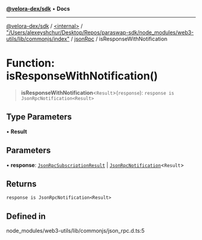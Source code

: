 [**@velora-dex/sdk**](../../../../../../README.md) • **Docs**

***

[@velora-dex/sdk](../../../../../../globals.md) / [\<internal\>](../../../../../README.md) / ["/Users/alexeyshchur/Desktop/Repos/paraswap-sdk/node\_modules/web3-utils/lib/commonjs/index"](../../../README.md) / [jsonRpc](../README.md) / isResponseWithNotification

# Function: isResponseWithNotification()

> **isResponseWithNotification**\<`Result`\>(`response`): `response is JsonRpcNotification<Result>`

## Type Parameters

• **Result**

## Parameters

• **response**: [`JsonRpcSubscriptionResult`](../../../../../interfaces/JsonRpcSubscriptionResult.md) \| [`JsonRpcNotification`](../../../../../interfaces/JsonRpcNotification.md)\<`Result`\>

## Returns

`response is JsonRpcNotification<Result>`

## Defined in

node\_modules/web3-utils/lib/commonjs/json\_rpc.d.ts:5
